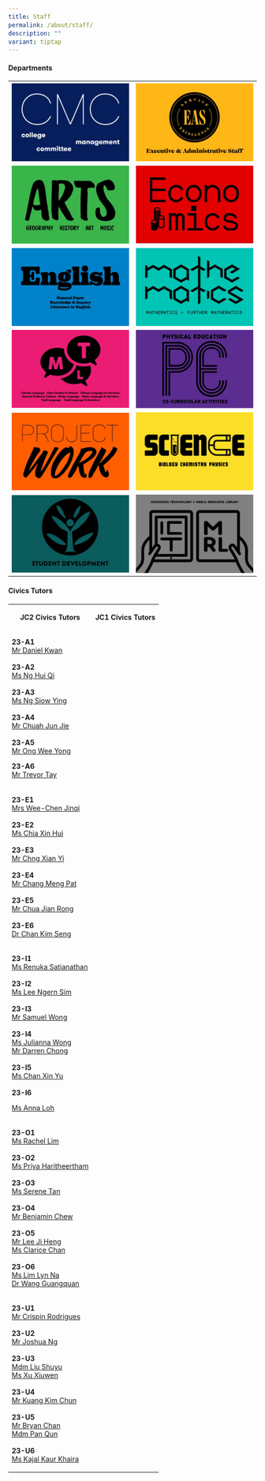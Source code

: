 ```yaml
---
title: Staff
permalink: /about/staff/
description: ""
variant: tiptap
---
```

<h4><strong>Departments</strong></h4><table><tbody><tr><th rowspan="1" colspan="1"><a class="isomer-image-wrapper" href="https://www.eunoiajc.moe.edu.sg/about/staff/cmc/"><img style="width:100%" height="auto" width="100%" src="/images/CMC.jpg"></a></th><th rowspan="1" colspan="1"><a class="isomer-image-wrapper" href="https://www.eunoiajc.moe.edu.sg/about/staff/eas/"><img style="width:100%" height="auto" width="100%" src="/images/Staff/EAS.jpg"></a></th></tr><tr><td rowspan="1" colspan="1"><a class="isomer-image-wrapper" href="https://www.eunoiajc.moe.edu.sg/about/staff/arts/"><img style="width:100%" height="auto" width="100%" src="/images/arts.jpg"></a></td><td rowspan="1" colspan="1"><a class="isomer-image-wrapper" href="https://www.eunoiajc.moe.edu.sg/about/staff/econs/"><img style="width:100%" height="auto" width="100%" src="/images/econs.jpg"></a></td></tr><tr><td rowspan="1" colspan="1"><a class="isomer-image-wrapper" href="https://www.eunoiajc.moe.edu.sg/about/staff/english/"><img style="width:100%" height="auto" width="100%" src="/images/english.jpg"></a></td><td rowspan="1" colspan="1"><a class="isomer-image-wrapper" href="https://www.eunoiajc.moe.edu.sg/about/staff/maths/"><img style="width:100%" height="auto" width="100%" src="/images/mathematics.jpg"></a></td></tr><tr><td rowspan="1" colspan="1"><a class="isomer-image-wrapper" href="https://www.eunoiajc.moe.edu.sg/about/staff/mtl/"><img style="width:100%" height="auto" width="100%" src="/images/Staff/MTL.jpg"></a></td><td rowspan="1" colspan="1"><a class="isomer-image-wrapper" href="https://www.eunoiajc.moe.edu.sg/about/staff/pe/"><img style="width:100%" height="auto" width="100%" src="/images/Staff/Physical%20Education.jpg"></a></td></tr><tr><td rowspan="1" colspan="1"><a class="isomer-image-wrapper" href="https://www.eunoiajc.moe.edu.sg/about/staff/pw/"><img style="width:100%" height="auto" width="100%" src="/images/Staff/Project%20Work.jpg"></a></td><td rowspan="1" colspan="1"><a class="isomer-image-wrapper" href="https://www.eunoiajc.moe.edu.sg/about/staff/science/"><img style="width:100%" height="auto" width="100%" src="/images/Staff/Science.jpg"></a></td></tr><tr><td rowspan="1" colspan="1"><a class="isomer-image-wrapper" href="https://www.eunoiajc.moe.edu.sg/about/staff/sd/"><img style="width:100%" height="auto" width="100%" src="/images/Student%20Development.jpg"></a></td><td rowspan="1" colspan="1"><a class="isomer-image-wrapper" href="https://www.eunoiajc.moe.edu.sg/about/staff/ict/"><img style="width:100%" height="auto" width="100%" src="/images/ICT%20MRL.jpg"></a></td></tr></tbody></table><h4><strong>Civics Tutors</strong></h4><p></p><table><tbody><tr><th rowspan="1" colspan="1"><p>JC2 Civics Tutors</p></th><th rowspan="1" colspan="1"><p>JC1 Civics Tutors</p></th></tr><tr><td rowspan="1" colspan="1"><p><strong>23-A1<br></strong><a href="https://www.eunoiajc.moe.edu.sg/about/staff/pw/mr-daniel-kwan/" rel="noopener noreferrer nofollow" target="_blank">Mr Daniel Kwan</a><br><br><strong>23-A2<br></strong><a href="https://www.eunoiajc.moe.edu.sg/about/staff/english/ms-ng-hui-qi/" rel="noopener noreferrer nofollow" target="_blank">Ms Ng Hui Qi </a><br><br><strong>23-A3</strong> <br><a href="https://www.eunoiajc.moe.edu.sg/about/staff/science/ms-ng-siow-ying/" rel="noopener noreferrer nofollow" target="_blank">Ms Ng Siow Ying</a><br><br><strong>23-A4</strong><br><a href="https://www.eunoiajc.moe.edu.sg/about/staff/econs/mrchuahjunjie/" rel="noopener noreferrer nofollow" target="_blank">Mr Chuah Jun Jie</a><br><br><strong>23-A5<br></strong><a href="https://www.eunoiajc.moe.edu.sg/about/staff/science/mr-ong-wee-yong/" rel="noopener noreferrer nofollow" target="_blank">Mr Ong Wee Yong</a><br></p><p><strong>23-A6</strong><br><a href="https://www.eunoiajc.moe.edu.sg/about/staff/pe/mr-trevor-tay/" rel="noopener noreferrer nofollow" target="_blank">Mr Trevor Tay</a></p></td><td rowspan="1" colspan="1"><p></p></td></tr><tr><td rowspan="1" colspan="1"><p><strong>23-E1</strong><br><a href="wee.chen.jinqi@ejc.edu.sg" rel="noopener noreferrer nofollow" target="_blank">Mrs Wee-Chen Jinqi</a><br><br><strong>23-E2</strong><br><a href="chia.xin.hui@ejc.edu.sg" rel="noopener noreferrer nofollow" target="_blank">Ms Chia Xin Hui</a><br><br><strong>23-E3 </strong><br><a href="chng.xian.yi@ejc.edu.sg" rel="noopener noreferrer nofollow" target="_blank">Mr Chng Xian Yi</a><br><br><strong>23-E4 </strong><br><a href="chang.meng.pat@ejc.edu.sg" rel="noopener noreferrer nofollow" target="_blank">Mr Chang Meng Pat</a><br><br><strong>23-E5 </strong><br><a href="chua.jian.rong@ejc.edu.sg" rel="noopener noreferrer nofollow" target="_blank">Mr Chua Jian Rong</a><br><br><strong>23-E6 </strong><br><a href="chan.kim.seng@ejc.edu.sg" rel="noopener noreferrer nofollow" target="_blank">Dr Chan Kim Seng</a><br></p></td><td rowspan="1" colspan="1"><p></p><p></p></td></tr><tr><td rowspan="1" colspan="1"><p><strong>23-I1</strong><br><a href="renuka.satianathan@ejc.edu.sg" rel="noopener noreferrer nofollow" target="_blank">Ms Renuka Satianathan</a><br><br><strong>23-I2</strong><br><a href="lee.ngern.sim@ejc.edu.sg" rel="noopener noreferrer nofollow" target="_blank">Ms Lee Ngern Sim</a><br><br><strong>23-I3<br></strong><a href="samuel.wong@ejc.edu.sg" rel="noopener noreferrer nofollow" target="_blank">Mr Samuel Wong</a><br><br><strong>23-I4<br></strong><a href="julianna.wong@ejc.edu.sg" rel="noopener noreferrer nofollow" target="_blank">Ms Julianna Wong</a><br><a href="darren.chong@ejc.edu.sg" rel="noopener noreferrer nofollow" target="_blank">Mr Darren Chong</a><br><br><strong>23-I5<br></strong><a href="chan.xin.yu@ejc.edu.sg" rel="noopener noreferrer nofollow" target="_blank">Ms Chan Xin Yu</a><br><br><strong>23-I6</strong></p><p><a href="anna.loh@ejc.edu.sg" rel="noopener noreferrer nofollow" target="_blank">Ms Anna Loh</a><br></p></td><td rowspan="1" colspan="1"><p></p></td></tr><tr><td rowspan="1" colspan="1"><p><strong>23-O1</strong><br><a href="rachel.lim@ejc.edu.sg" rel="noopener noreferrer nofollow" target="_blank">Ms Rachel Lim</a><br><br><strong>23-O2</strong><br><a href="priyahdharshini@ejc.edu.sg" rel="noopener noreferrer nofollow" target="_blank">Ms Priya Haritheertham</a> <br><br><strong>23-O3</strong><br><a href="serene.tan@ejc.edu.sg" rel="noopener noreferrer nofollow" target="_blank">Ms Serene Tan</a><br><br><strong>23-O4</strong><br><a href="benjamin.chew@ejc.edu.sg" rel="noopener noreferrer nofollow" target="_blank">Mr Benjamin Chew</a><br><br><strong>23-O5</strong><br><a href="lee.ji.heng@ejc.edu.sg" rel="noopener noreferrer nofollow" target="_blank">Mr Lee Ji Heng</a><br><a href="clarice.chan@ejc.edu.sg" rel="noopener noreferrer nofollow" target="_blank">Ms Clarice Chan</a><br><br><strong>23-O6</strong><br><a href="lim.lyn.na@ejc.edu.sg" rel="noopener noreferrer nofollow" target="_blank">Ms Lim Lyn Na</a><br><a href="wang.guangquan@ejc.edu.sg" rel="noopener noreferrer nofollow" target="_blank">Dr Wang Guangquan</a><br></p></td><td rowspan="1" colspan="1"><p></p><p></p><p></p></td></tr><tr><td rowspan="1" colspan="1"><p><strong>23-U1</strong><br><a href="crispin.rodrigues@ejc.edu.sg" rel="noopener noreferrer nofollow" target="_blank">Mr Crispin Rodrigues</a><br><br><strong>23-U2</strong><br><a href="joshua.ng@ejc.edu.sg" rel="noopener noreferrer nofollow" target="_blank">Mr Joshua Ng</a> <br><br><strong>23-U3</strong><br><a href="liu.shuyu@ejc.edu.sg" rel="noopener noreferrer nofollow" target="_blank">Mdm Liu Shuyu</a><br><a href="xu.xiuwen@ejc.edu.sg" rel="noopener noreferrer nofollow" target="_blank">Ms Xu Xiuwen</a><br><br><strong>23-U4</strong><br><a href="kuang.kim.chun@ejc.edu.sg" rel="noopener noreferrer nofollow" target="_blank">Mr Kuang Kim Chun</a><br><br><strong>23-U5</strong><br><a href="bryan.chan@ejc.edu.sg" rel="noopener noreferrer nofollow" target="_blank">Mr Bryan Chan</a><br><a href="pan.qun@ejc.edu.sg" rel="noopener noreferrer nofollow" target="_blank">Mdm Pan Qun</a><br><br><strong>23-U6</strong><br><a href="kajal.kaur.khaira@ejc.edu.sg" rel="noopener noreferrer nofollow" target="_blank">Ms Kajal Kaur Khaira</a></p></td><td rowspan="1" colspan="1"><p></p><p></p><p></p></td></tr></tbody></table><p></p>